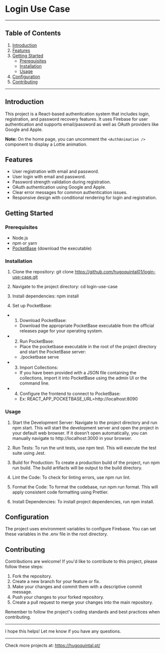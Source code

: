 # Login Use Case

---

## Table of Contents

1. [Introduction](#introduction)
2. [Features](#features)
3. [Getting Started](#getting-started)
   - [Prerequisites](#prerequisites)
   - [Installation](#installation)
   - [Usage](#usage)
4. [Configuration](#configuration)
5. [Contributing](#contributing)

---

## Introduction

This project is a React-based authentication system that includes login, registration, and password recovery features. It uses Firebase for user authentication and supports email/password as well as OAuth providers like Google and Apple.

**Note:** On the home page, you can uncomment the `<AuthAnimation />` component to display a Lottie animation.


## Features

- User registration with email and password.
- User login with email and password.
- Password strength validation during registration.
- OAuth authentication using Google and Apple.
- Clear error messages for common authentication issues.
- Responsive design with conditional rendering for login and registration.

## Getting Started

### Prerequisites

- Node.js
- npm or yarn
- [PocketBase](https://pocketbase.io) (download the executable)

### Installation

1. Clone the repository:
git clone https://github.com/hugoquintal01/login-use-case.git

2. Navigate to the project directory:
cd login-use-case

3. Install dependencies:
npm install

4.	Set up PocketBase:
- 1. Download PocketBase:
   - Download the appropriate PocketBase executable from the official releases page for your operating system.
- 2. Run PocketBase:
   - Place the pocketbase executable in the root of the project directory and start the PocketBase server:
   - ./pocketbase serve
- 3. Import Collections:
   - If you have been provided with a JSON file containing the collections, import it into PocketBase using the admin UI or the command line.
- 4. Configure the frontend to connect to PocketBase:
   - Ex: REACT_APP_POCKETBASE_URL=http://localhost:8090


### Usage

1. Start the Development Server:
Navigate to the project directory and run npm start. This will start the development server and open the project in your default web browser. If it doesn’t open automatically, you can manually navigate to http://localhost:3000 in your browser.

2. Run Tests:
To run the unit tests, use npm test. This will execute the test suite using Jest.

3. Build for Production:
To create a production build of the project, run npm run build. The build artifacts will be output to the build directory.

4. Lint the Code:
To check for linting errors, use npm run lint.

5. Format the Code:
To format the codebase, run npm run format. This will apply consistent code formatting using Prettier.

6. Install Dependencies:
To install project dependencies, run npm install.

## Configuration

The project uses environment variables to configure Firebase. You can set these variables in the .env file in the root directory.

## Contributing

Contributions are welcome! If you'd like to contribute to this project, please follow these steps:

1. Fork the repository.
2. Create a new branch for your feature or fix.
3. Make your changes and commit them with a descriptive commit message.
4. Push your changes to your forked repository.
5. Create a pull request to merge your changes into the main repository.

Remember to follow the project's coding standards and best practices when contributing.

---

I hope this helps! Let me know if you have any questions.

---

Check more projects at:
https://hugoquintal.pt/